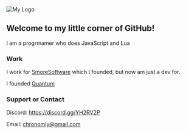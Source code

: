 ![My Logo]()

## Welcome to my little corner of GitHub!

I am a progrmamer who does JavaScript and Lua

### Work

I work for [SmoreSoftware](https://github.com/SmoreSoftware) which I founded, but now am just a dev for.

I founded [Quantum](https://github.com/QuantumChatApp)

### Support or Contact

Discord: https://discord.gg/YH2RV2P

Email: chronomly@gmail.com
